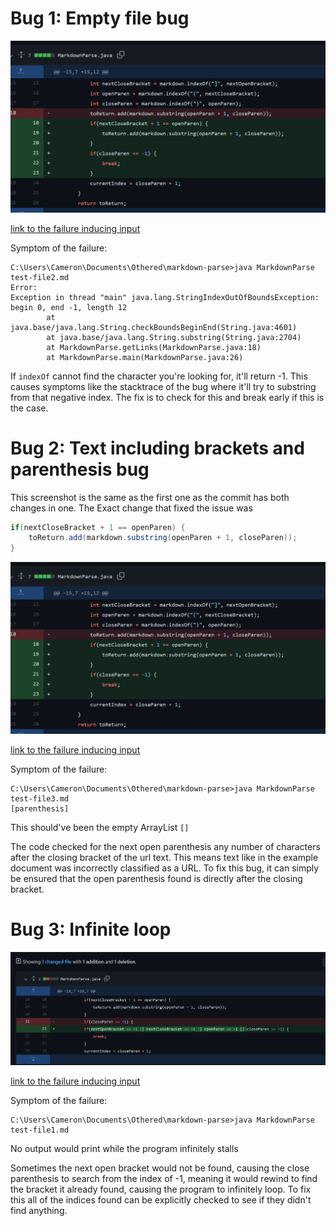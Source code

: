 # Bug 1: Empty file bug

![Code change that fixed it](./change1.png)

[link to the failure inducing input](https://github.com/creikey/markdown-parse/commit/d57f34d3f6f4430315278e30a977958b31a1433a)

Symptom of the failure:
```
C:\Users\Cameron\Documents\Othered\markdown-parse>java MarkdownParse test-file2.md
Error:
Exception in thread "main" java.lang.StringIndexOutOfBoundsException: begin 0, end -1, length 12
        at java.base/java.lang.String.checkBoundsBeginEnd(String.java:4601)
        at java.base/java.lang.String.substring(String.java:2704)
        at MarkdownParse.getLinks(MarkdownParse.java:18)
        at MarkdownParse.main(MarkdownParse.java:26)
```

If `indexOf` cannot find the character you're looking for, it'll return -1. This
causes symptoms like the stacktrace of the bug where it'll try to substring from
that negative index. The fix is to check for this and break early if this is the
case.


# Bug 2: Text including brackets and parenthesis bug

This screenshot is the same as the first one as the commit has both changes in one.
The Exact change that fixed the issue was
```Java
if(nextCloseBracket + 1 == openParen) {
    toReturn.add(markdown.substring(openParen + 1, closeParen));
}
```
![Code change that fixed it](./change1.png)

[link to the failure inducing input](https://github.com/creikey/markdown-parse/blob/main/test-file3.md)

Symptom of the failure:
```
C:\Users\Cameron\Documents\Othered\markdown-parse>java MarkdownParse test-file3.md
[parenthesis]
```

This should've been the empty ArrayList `[]`

The code checked for the next open parenthesis any
number of characters after the closing bracket of the url text. This means
text like in the example document was incorrectly classified as a URL. To fix
this bug, it can simply be ensured that the open parenthesis found is directly after
the closing bracket. 



# Bug 3: Infinite loop

![Code change that fixed it](./change3.png)

[link to the failure inducing input](https://github.com/creikey/markdown-parse/blob/main/test-file4.md)

Symptom of the failure:
```
C:\Users\Cameron\Documents\Othered\markdown-parse>java MarkdownParse test-file1.md
```
No output would print while the program infinitely stalls

Sometimes the next open bracket would not be found, causing the close parenthesis to search
from the index of -1, meaning it would rewind to find the bracket it already found, causing the program to infinitely loop. To fix this all of the indices found can be explicitly checked to see if they didn't find anything.